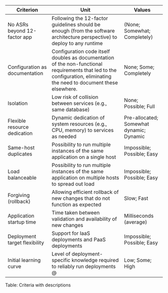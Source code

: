 | Criterion | Unit | Values |
| ---------------------------- | ---------------------------------- | --------------- |
| No ASRs beyond 12-factor app | Following the 12-factor guidelines should be enough (from the software architecture perspective) to deploy to any runtime | (None; Somewhat; Completely)
| Configuration as documentation | Configuration code itself doubles as documentation of the non-functional requirements that led to the configuration, eliminating the need to document these elsewhere. | None; Some; Completely
| Isolation | Low risk of collision between services (e.g., same database) | None; Possible; Full
| Flexible resource dedication | Dynamic dedication of system resources (e.g., CPU, memory) to services as needed | Pre-allocated; Somewhat dynamic; Dynamic
| Same-host duplicates | Possibility to run multiple instances of the same application on a single host | Impossible; Possible; Easy
| Load balanceable | Possibility to run multiple instances of the same application on multiple hosts to spread out load | Impossible; Possible; Easy
| Forgiving (rollback) | Allowing efficient rollback of new changes that do not function as expected | Slow; Fast
| Application startup time | Time taken between validation and availability of new changes | Milliseconds (average)
| Deployment target flexibility | Support for IaaS deployments and PaaS deployments | Impossible; Possible; Easy
| Initial learning curve | Level of deployment-specific knowledge required to reliably run deployments @| Low; Some; High

Table: Criteria with descriptions
